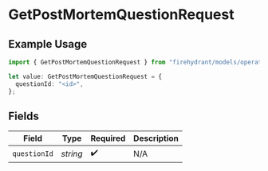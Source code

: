 # GetPostMortemQuestionRequest

## Example Usage

```typescript
import { GetPostMortemQuestionRequest } from "firehydrant/models/operations";

let value: GetPostMortemQuestionRequest = {
  questionId: "<id>",
};
```

## Fields

| Field              | Type               | Required           | Description        |
| ------------------ | ------------------ | ------------------ | ------------------ |
| `questionId`       | *string*           | :heavy_check_mark: | N/A                |